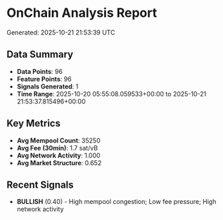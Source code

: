 # OnChain Analysis Report
Generated: 2025-10-21 21:53:39 UTC

## Data Summary
- **Data Points**: 96
- **Feature Points**: 96
- **Signals Generated**: 1
- **Time Range**: 2025-10-20 05:55:08.059533+00:00 to 2025-10-21 21:53:37.815496+00:00

## Key Metrics
- **Avg Mempool Count**: 35250
- **Avg Fee (30min)**: 1.7 sat/vB
- **Avg Network Activity**: 1.000
- **Avg Market Structure**: 0.652

## Recent Signals
- **BULLISH** (0.40) - High mempool congestion; Low fee pressure; High network activity
